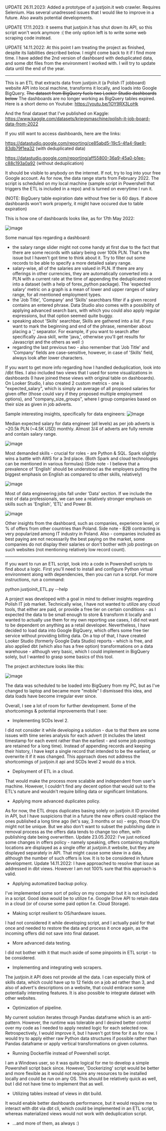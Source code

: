 UPDATE 26.11.2023: Added a prototype of a justjoin.it web crawler. Requires Selenium. Has several unadressed issues that I would like to improve in a future. Also awaits potential developments.

UPDATE 17.11.2023: it seems that justjoin.it has shut down its API, so this script won't work anymore :( the only option left is to write some web scraping code instead.

UPDATE 14.11.2022: At this point I am treating the project as finished, despite its liabilities described below. I might come back to it if I find more time. I have added the 2nd version of dashboard with deduplicated data, and some dbt files from the environment I worked with. I will try to update data until the end of the year.

---------

This is an ETL that extracts data from justjoin.it (a Polish IT jobboard) website API into local machine, transforms it locally, and loads into Google BigQuery. <del>The dataset from BigQuery fuels two Looker Studio dashboards below</del> The dashboards are no longer working as BigQuery tables expired. Here is a short demo on Youtube:
https://youtu.be/1OY9RX3LoHk

And the final dataset that I've published on Kaggle:
https://www.kaggle.com/datasets/kriegsmaschine/polish-it-job-board-data-from-2022

If you still want to access dashboards, here are the links:

https://datastudio.google.com/reporting/ce85abd5-19c5-4fa4-9ae9-83db79f1ea32 (with deduplicated data)

https://datastudio.google.com/reporting/aff55800-36a9-45a0-b1ee-c88c193a0a92 (without deduplication)

It should be visible to anybody on the internet. If not, try to log into your free Google account.
As for now, the data range starts from February 2022. The script is scheduled on my local machine (sample script in Powershell that triggers the ETL is included in a repo) and is turned on everytime I run it. 

(NOTE: BigQuery table expiration date without free tier is 60 days. If above dashboards won't work properly, it might have occured due to table expiration)

This is how one of dashboards looks like, as for 17th May 2022:

![image](https://user-images.githubusercontent.com/75480707/168835022-cd8f87de-9fe6-497f-9afb-dca8d9dd8702.png)

Some manual tips regarding a dashboard:
- the salary range slider might not come handy at first due to the fact that there are some records with salary being over 100k PLN. That's the issue but I haven't got time to think about it. Try to filter out some records to be able to specify a more detailed salary range.
- salary-wise, all of the salaries are valued in PLN. If there are any offerings in other currencies, they are automatically converted into a PLN with a current rate at the time of appending the deduplicated record into a dataset (with a help of forex_python package). The 'expected salary' metric on a graph is a mean of lower and upper ranges of salary range, for all mentioned employment types.
- the 'Job Title', 'Company' and 'Skills' searchbars filter if a given record contains an entered phrase. Data Studio also comes with a possibility of applying advanced search bars, with which you could also apply regular expressions, but that option seemed quite buggy.
- speaking about 'Skills' searchbar, Skills are gathered into a list. if you want to mark the beginning and end of the phrase, remember about placing a ',' separator. For example, if you want to search after specifically Java skill, write 'java,', otherwise you'll get results for Javascript and the others as well :)
- regarding the last previous two - also remember that 'Job Title' and 'Company' fields are case-sensitive, however, in case of 'Skills' field, always look after lower characters.

If you want to get more info regarding how I handled deduplication, look into /dbt files. I also included two views that I used for some visualizations in dashboards (I have joined these views with original table on dashboards). On Looker Studio, I also created 2 custom metrics - one is "expected_salary", which is simply an average of all proposed salaries for given offer (those could vary if they proposed multiple employment options), and "company_size_groups", where I group companies based on their size as given in job adverts.

Sample interesting insights, specifically for data engineers:
![Image](https://user-images.githubusercontent.com/75480707/201771367-d5e2e059-7307-43c3-8adf-953276be30fe.png)

Median expected salary for data engineer (all levels) as per job adverts is ~20.5k PLN (~4.5K USD) monthly. Almost 3/4 of adverts are fully remote and contain salary range.

![image](https://user-images.githubusercontent.com/75480707/201771425-07b136d9-7175-4c74-b6e1-849543d54508.png)

Most demanded skills - crucial for roles - are Python & SQL. Spark slightly wins a battle with AWS for a 3rd place. (Both Spark and cloud technologies can be mentioned in various formulas) (Side note - I believe that a prevalence of 'English' should be understood as the employers putting the biggest emphasis on English as compared to other skills, relatively)

![image](https://preview.redd.it/ky3kq045jzz91.png?width=1065&format=png&auto=webp&s=b4070aad40839192066cc45b9c03eac9f1682b5e)

Most of data engineering jobs fall under 'Data' section. If we include the rest of data professionals, we can see a relatively stronger emphasis on skills such as 'English', 'ETL' and Power BI.

![image](https://preview.redd.it/uz8s0i3xjzz91.png?width=1072&format=png&auto=webp&s=49a7aed1e79e0f0040c72503b66635717dbeda13)

Other insights from the dashboard, such as companies, experience level, or % of offers from other countries than Poland. Side note - B2B contracting is very popularized among IT industry in Poland. Also - companies included as best paying are not necessarily the best paying on the market, some companies do not display their salaries or don't bother with job postings on such websites (not mentioning relatively low record count).

-------------------------------------------------

If you want to run an ETL script, look into a code in Powershell scripts to find about a logic. First you'll need to install and configure Python virtual environment along with dependencies, then you can run a script. For more instructions, run a command:

python justjoinit_ETL.py --help

A project was developed with a goal in mind to deliver insights regarding Polish IT job market. Technically wise, I have not wanted to utilize any cloud tools, that either are paid, or provide a free tier on certain conditions - as I expected the data to be small enough to store & transform it locally and wanted to actually use them for my own reporting use cases, I did not want to be dependent on anything as a retail developer. Nevertheless, I have decided to load data into Google BigQuery, which offers some free tier service without providing billing data. On a top of that, I have created Looker Studio (formerly Google Data Studio) reports - which is free, and also applied dbt (which also has a free option) transformations on a data warehouse - although very basic, which I could implement in BigQuery solely, but I wanted to grasp some basics of this tool.

The project architecture looks like this:

![image](https://i.imgur.com/JK4d9PC.png)

The data was scheduled to be loaded into BigQuery from my PC, but as I've changed to laptop and became more "mobile" I dismissed this idea, and data loads have become irregular ever since.

Overall, I see a lot of room for further development. Some of the shortcomings & potential improvements that I see:

- Implementing SCDs level 2.

I did not consider it while developing a solution - due to that there are some issues with time series analysis for each advert (it includes the latest timestamp for each event rather than the earliest - and some job postings are retained for a long time). Instead of appending records and keeping their history, I have kept a single record that intended to be the earliest, or overwrite it if it was changed. This approach does not address the shortcomings of justjoin.it api and SCDs level 2 would do a trick.

- Deployment of ETL in a cloud.

That would make the process more scalable and independent from user's machine. However, I couldn't find any decent option that would suit to the ETL's nature and
wouldn't require billing data or significant limitations.

- Applying more advanced duplicates policy.

As for now, the ETL drops duplicates basing solely on justjoin.it ID provided in API, but I have suspicions that in a future the new offers could replace the ones
published a long time ago (let's say, 3 months or so) - ergo, those ID's might not be unique. But we also don't want to subset the publishing date in removal process
as the offers data tends to change too often, with publishing date being overwritten.
Update 23.05.2022: I've just noticed some changes in offers policy - namely speaking, offers containing multiple locations are displayed as a single offer at justjoin.it website, but they are displayed separately in API. That might cause some skew in a data, although the number of such offers is low. It is to be considered in future development.
Update 14.11.2022: I have approached to resolve that issue as addressed in dbt views. However I am not 100% sure that this approach is valid.

- Applying automatized backup policy.

I've implemented some sort of policy on my computer but it is not included in a script. Good idea would be to utilize f.e. Google Drive API to retain data in a cloud (or of course some paid option f.e. Cloud Storage).

- Making script resilient to OS/hardware issues.

I had not considered it while developing script, and I actually paid for that once and needed to restore the data and process it once again, as the incoming offers did not save into final dataset.

- More advanced data testing.

I did not bother with it that much aside of some pinpoints in ETL script - to be considered.

- Implementing and integrating web scrapers.

The justjoin.it API does not provide all the data. I can especially think of skills data, which could have up to 12 fields on a job ad rather than 3, and also of advert's descriptions on a website, that could embrace some potentially interesting features. It is also possible to integrate dataset with other websites.

- Optimization of pipeline.

My current solution iterates through Pandas dataframe which is an anti-pattern. However, the runtime was tolerable and I desired better control over my code as I needed to apply nested logic for each selected row. Retrospectively, I would improve it, but I haven't got time for it as for now. I would try to apply either raw Python data structures if possible rather than Pandas dataframe or apply vertical transformations on given columns.

- Running Dockerfile instead of Powershell script.

I am a Windows user, so it was quite logical for me to develop a simple Powershell script back since. However, 'Dockerizing' script would be better and more flexible as it would not require any resources to be installed locally and could be run on any OS. This should be relatively quick as well, but I did not have time to implement that as well.

- Utilizing tables instead of views in dbt build.

It would enable better dashboards performance, but it would require me to interact with dbt via dbt cli, which could be implemented in an ETL script, whereas materialized views would not work with deduplication script.

- ...and more of them, as always :)
